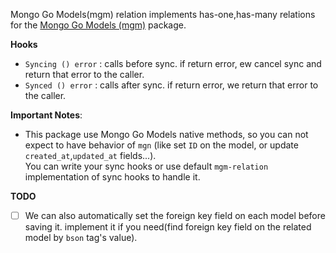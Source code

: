 Mongo Go Models(mgm) relation implements has-one,has-many relations for the 
[Mongo Go Models (mgm)](https://github.com/Kamva/mgm) package.

**Hooks**
- `Syncing () error` : calls before sync. if return error, ew cancel sync and return that error to the caller.
- `Synced () error` : calls after sync. if return error, we return that error to the caller.

**Important Notes**: 
- This package use Mongo Go Models native methods, so you can not expect to have behavior of `mgn` (like set `ID` on the model, or update `created_at`,`updated_at` fields...).  
  You can write your sync hooks or use default `mgm-relation` implementation of sync hooks to handle it.

**TODO**
- [ ] We can also automatically set the foreign key field on each model before saving it. implement it if you need(find foreign key field on the related model by `bson` tag's value).